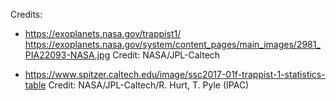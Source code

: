 Credits:

- https://exoplanets.nasa.gov/trappist1/ https://exoplanets.nasa.gov/system/content_pages/main_images/2981_PIA22093-NASA.jpg Credit: NASA/JPL-Caltech

- https://www.spitzer.caltech.edu/image/ssc2017-01f-trappist-1-statistics-table Credit: NASA/JPL-Caltech/R. Hurt, T. Pyle (IPAC)